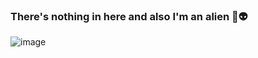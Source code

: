 ### There's nothing in here and also I'm an alien 👋👽
![image](https://user-images.githubusercontent.com/47142089/232674609-50e7adad-8c65-41cb-ba43-b7f1d26ab1b4.png)

<!--
**DannMolina/dannmolina** is a ✨ _special_ ✨ repository because its `README.md` (this file) appears on your GitHub profile.

Here are some ideas to get you started:

- 🔭 I’m currently working on ...
- 🌱 I’m currently learning ...
- 👯 I’m looking to collaborate on ...
- 🤔 I’m looking for help with ...
- 💬 Ask me about ...
- 📫 How to reach me: ...
- 😄 Pronouns: ...
- ⚡ Fun fact: ...
-->
